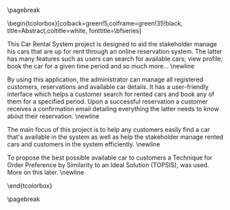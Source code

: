 
\pagebreak


\begin{tcolorbox}[colback=green!5,colframe=green!35!black,
title=Abstract,coltitle=white,
fonttitle=\bfseries]

This Car Rental System project is designed to aid the stakeholder manage his cars that are up for rent through an 
online reservation system. The latter has many features such as users can search for available cars; view profile; book the car 
for a given time period and so much more... \newline

By using this application, the administrator can manage all registered customers, reservations and available car details. 
It has a user-friendly interface which helps a customer search for rented cars and book any of them for a specified period. 
Upon a successful reservation a customer receives a confirmation email detailing everything the latter needs to know 
about their reservation. \newline

The main focus of this project is to help any customers easily find a car that's
available in the system as well as help the stakeholder manage rented cars and customers in the system efficiently. \newline

To propose the best possible available car to customers a Technique for Order Preference by Similarity to an Ideal Solution
(TOPSIS), was used. More on this later. \newline


\end{tcolorbox}

\pagebreak
